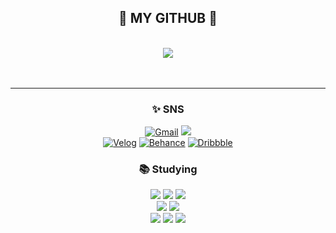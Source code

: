 <div align="center">
	<h2>🫥 MY GITHUB 🫥</h2><br>
	<img src="https://pbs.twimg.com/media/EoJWUOsVoAIvPCx?format=jpg&name=900x900">
</div>
<br><br><hr>
<div align="center"><h3>✨ SNS</h3></div>
<div align = center>
	<a href="mailto:eahenlee@gmail.com"><img alt="Gmail" src="https://img.shields.io/badge/eahenlee@gmail.com-EA4335.svg?&style=flate&logo=Gmail&logoColor=white" /></a>
	<a href="https://www.instagram.com/yehen_12/" target="_blank"><img src="https://img.shields.io/badge/Instagram-E4405F?style=flat-square&logo=Instagram&logoColor=white"/></a><br>
	<a href="https://velog.io/Velog"><img alt="Velog" src="https://img.shields.io/badge/Myowww-20C997.svg?&style=flat&logo=Velog&logoColor=white"/></a>	<a href="https://www.behance.net/endz_/appreciated"><img alt="Behance" src="https://img.shields.io/badge/Behance-1769FF.svg?&style=flate&logo=Behance&logoColor=white" /></a>
	<a href="https://dribbble.com/Endz_"><img alt="Dribbble" src="https://img.shields.io/badge/Dribbble-EA4C89.svg?&style=flate&logo=Dribbble&logoColor=white" /></a>

    

<div align="center"><h3>📚 Studying</h></div>
<div align = center>

<div align="center">
<img src="https://img.shields.io/badge/html5-E34F26?style=for-the-badge&logo=html5&logoColor=white"> 
<img src="https://img.shields.io/badge/css-1572B6?style=for-the-badge&logo=css3&logoColor=white"> 
<img src="https://img.shields.io/badge/javascript-F7DF1E?style=for-the-badge&logo=javascript&logoColor=black"> 
<br>
<img src="https://img.shields.io/badge/C-A8B9CC.svg?style=for-the-badge&logo=C&logoColor=white">
<img src="https://img.shields.io/badge/oracle-F80000?style=for-the-badge&logo=oracle&logoColor=white"><br>
<img src="https://img.shields.io/badge/Figma-F24E1E?style=for-the-badge&logo=Figma&logoColor=white">
<img src="https://img.shields.io/badge/Adobe Illustrator-FF9A00?style=for-the-badge&logo=Adobe Illustrator&logoColor=white">
<img src="https://img.shields.io/badge/Adobe Photoshop-31A8FF?style=for-the-badge&logo=Adobe Photoshop&logoColor=white">

</div>
